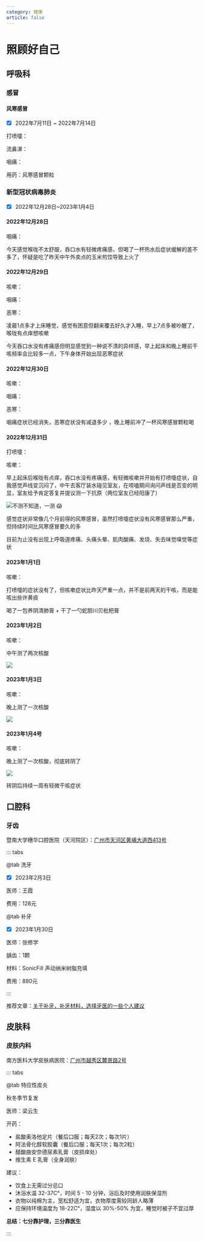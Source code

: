 ```yaml
---
category: 健康
article: false
---
```


# 照顾好自己

## 呼吸科

### 感冒

#### 风寒感冒

- [x] 2022年7月11日 ~ 2022年7月14日

打喷嚏：<el-rate model-value="5" disabled text-color="#ff9900" show-score />

流鼻涕：<el-rate model-value="3" disabled text-color="#ff9900" show-score />

咽痛：<el-rate model-value="0.5" disabled text-color="#ff9900" show-score />

用药：风寒感冒颗粒

### 新型冠状病毒肺炎

- [x] 2022年12月28日~2023年1月4日

#### 2022年12月28日

咽痛：<el-rate model-value="2" disabled text-color="#ff9900" show-score />

今天感觉喉咙不太舒服，吞口水有轻微疼痛感，但喝了一杯热水后症状缓解的差不多了，怀疑是吃了昨天中午外卖点的玉米煎饺导致上火了

#### 2022年12月29日

咳嗽：<el-rate model-value="2.5" disabled text-color="#ff9900" show-score />

咽痛：<el-rate model-value="2" disabled text-color="#ff9900" show-score />

恶寒：<el-rate model-value="3" disabled text-color="#ff9900" show-score />

凌晨1点多才上床睡觉，感觉有困意但翻来覆去好久才入睡，早上7点多被吵醒了，喉咙有点痒想咳嗽

今天吞口水没有疼痛感但明显感觉到一种说不清的异样感，早上起床和晚上睡前干咳频率会比较多一点，下午身体开始出现恶寒症状

#### 2022年12月30日

咳嗽：<el-rate model-value="2" disabled text-color="#ff9900" show-score />

咽痛：<el-rate model-value="1" disabled text-color="#ff9900" show-score />

恶寒：<el-rate model-value="3" disabled text-color="#ff9900" show-score />

咽痛症状已经消失，恶寒症状没有减退多少 ，晚上睡前冲了一杯风寒感冒颗粒喝

#### 2022年12月31日

打喷嚏：<el-rate model-value="2" disabled text-color="#ff9900" show-score />

咳嗽：<el-rate model-value="1" disabled text-color="#ff9900" show-score />

早上起床后喉咙有点痒，吞口水没有疼痛感，有轻微咳嗽并开始有打喷嚏症状，自我感觉声线变沉闷了，中午去客厅装水碰见室友，在唠嗑期间询问声线是否变的明显，室友给予肯定答复并提议测一下抗原（两位室友已经阳康了）

![不测不知道，一测 :scream:](https://img.sherry4869.com/blog/life/healthy/respiratory/img.jpg)

感觉症状非常像几个月前得的风寒感冒，虽然打喷嚏症状没有风寒感冒那么严重，但持续时间比风寒感冒要久的多

目前为止没有出现上呼吸道疼痛、头痛头晕、肌肉酸痛、发烧、失去味觉嗅觉等症状

#### 2023年1月1日

咳嗽：<el-rate model-value="3" disabled text-color="#ff9900" show-score />

打喷嚏的症状没有了，但咳嗽症状比昨天严重一点，并不是前两天的干咳，而是能咳出些许黄痰

喝了一包养阴清肺膏 + 干了一勺蛇胆川贝枇杷膏

#### 2023年1月2日

咳嗽：<el-rate model-value="2" disabled text-color="#ff9900" show-score />

中午测了两次核酸

![](https://img.sherry4869.com/blog/life/healthy/respiratory/img_2.jpg)

#### 2023年1月3日

咳嗽：<el-rate model-value="2" disabled text-color="#ff9900" show-score />

晚上测了一次核酸

![](https://img.sherry4869.com/blog/life/healthy/respiratory/img_3.jpg)

#### 2023年1月4号

咳嗽：<el-rate model-value="0.5" disabled text-color="#ff9900" show-score />

晚上测了一次核酸，彻底转阴了

![](https://img.sherry4869.com/blog/life/healthy/respiratory/img_4.jpg)

转阴后持续一周有轻微干咳症状

## 口腔科

### 牙齿

暨南大学穗华口腔医院（天河院区）：<a href="https://ditu.amap.com/place/B0FFFWO27X" target="_blank">广州市天河区黄埔大道西413号</a>

::: tabs

@tab 洗牙

- [x] 2023年2月3日

医师：王霞

费用：128元

@tab 补牙

- [x] 2023年1月30日

医师：张修学

龋齿：1颗

材料：SonicFill 声动纳米树脂充填

费用：880元

:::

推荐文章：[关于补牙，补牙材料，选择牙医的一些个人建议](https://zhuanlan.zhihu.com/p/37604476)

## 皮肤科

### 皮肤内科

南方医科大学皮肤病医院：<a href="https://ditu.amap.com/place/B00141JPRS" target="_blank">广州市越秀区麓景路2号</a>

::: tabs

@tab 特应性皮炎

秋冬季节复发

医师：梁云生

开药：

- 盐酸奥洛他定片（餐后口服；每天2次；每次1片）
- 阿法骨化醇软胶囊（餐后口服；每天1次；每次2粒）
- 醋酸曲安奈德尿素乳膏（皮损痒处）
- 维生素 E 乳膏（全身润肤）

建议：

- 饮食上无需过分忌口
- 沐浴水温 32-37C°，时间 5 - 10 分钟，浴后及时使用润肤保湿剂
- 衣物以纯棉为主，宽松舒适为宜，衣物厚度需较同龄人略薄
- 应保持环境温度为 18-22C°，湿度以 30%-50% 为宜，睡觉时被子不宜过厚

**总结：七分靠护理，三分靠医生**

:::